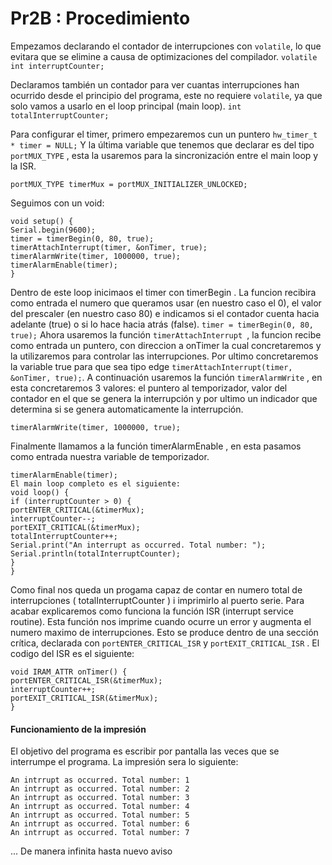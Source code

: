 # Pr2B : Procedimiento

Empezamos declarando el contador de interrupciones con ```volatile```, lo que evitara que se elimine a causa de optimizaciones del compilador.
```volatile int interruptCounter;```

Declaramos también un contador para ver cuantas interrupciones han ocurrido desde el principio del programa, este no requiere ```volatile```, ya que solo vamos a usarlo en el loop principal (main loop). ```int totalInterruptCounter;```

Para configurar el timer, primero empezaremos cun un puntero ```hw_timer_t * timer = NULL;``` Y la última variable que tenemos que declarar es del tipo ```portMUX_TYPE``` , esta la usaremos para la sincronización entre el main loop y la ISR.
```
portMUX_TYPE timerMux = portMUX_INITIALIZER_UNLOCKED;
```
Seguimos con un void:
```
void setup() {
Serial.begin(9600);
timer = timerBegin(0, 80, true);
timerAttachInterrupt(timer, &onTimer, true);
timerAlarmWrite(timer, 1000000, true);
timerAlarmEnable(timer);
}
```
Dentro de este loop inicimaos el timer con timerBegin . La funcion recibira como entrada el numero que queramos usar (en nuestro caso el 0), el valor del prescaler (en nuestro caso 80) e indicamos si el contador cuenta hacia adelante (true) o si lo hace hacia atrás (false). ```timer = timerBegin(0, 80, true);``` Ahora usaremos la función ```timerAttachInterrupt ```,  la funcion recibe como entrada un puntero, con direccion a onTimer la cual concretaremos y la utilizaremos para controlar las interrupciones. Por ultimo concretaremos la variable true para que sea tipo edge ```timerAttachInterrupt(timer, &onTimer, true);```. A continuación usaremos la función ```timerAlarmWrite``` , en esta concretaremos 3 valores: el puntero al temporizador, valor del contador en el que se genera la interrupción y por ultimo un indicador que determina si se genera automaticamente la interrupción.
```
timerAlarmWrite(timer, 1000000, true);
```
Finalmente llamamos a la función timerAlarmEnable , en esta pasamos como entrada nuestra variable de temporizador.
```
timerAlarmEnable(timer);
El main loop completo es el siguiente:
void loop() {
if (interruptCounter > 0) {
portENTER_CRITICAL(&timerMux);
interruptCounter--;
portEXIT_CRITICAL(&timerMux);
totalInterruptCounter++;
Serial.print("An interrupt as occurred. Total number: ");
Serial.println(totalInterruptCounter);
}
}
```
Como final nos queda un progama capaz de contar en numero total de interrupciones ( totalInterruptCounter ) i imprimirlo al puerto serie. Para acabar explicaremos como funciona la función ISR (interrupt service routine). Esta función nos imprime cuando ocurre un error y augmenta el numero maximo de interrupciones. Esto se produce dentro de una sección crítica, declarada con ```portENTER_CRITICAL_ISR``` y ```portEXIT_CRITICAL_ISR``` . El codigo del ISR es el siguiente:
```
void IRAM_ATTR onTimer() {
portENTER_CRITICAL_ISR(&timerMux);
interruptCounter++;
portEXIT_CRITICAL_ISR(&timerMux);
}
```
#### Funcionamiento de la impresión
El objetivo del programa es escribir por pantalla las veces que se interrumpe el programa. La impresión sera lo siguiente:
```
An intrrupt as occurred. Total number: 1
An intrrupt as occurred. Total number: 2
An intrrupt as occurred. Total number: 3
An intrrupt as occurred. Total number: 4
An intrrupt as occurred. Total number: 5
An intrrupt as occurred. Total number: 6
An intrrupt as occurred. Total number: 7
```
...
De manera infinita hasta nuevo aviso